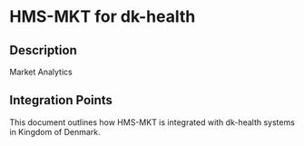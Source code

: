 # HMS-MKT for dk-health

## Description

Market Analytics

## Integration Points

This document outlines how HMS-MKT is integrated with dk-health systems in Kingdom of Denmark.
